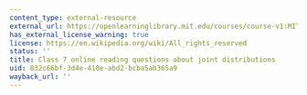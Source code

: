 ```yaml
---
content_type: external-resource
external_url: https://openlearninglibrary.mit.edu/courses/course-v1:MITx+18.05r_10+2022_Summer/courseware/week5/class7/2?activate_block_id=block-v1%3AMITx%2B18.05r_10%2B2022_Summer%2Btype%40vertical%2Bblock%40class7-rq1-vertical
has_external_license_warning: true
license: https://en.wikipedia.org/wiki/All_rights_reserved
status: ''
title: Class 7 online reading questions about joint distributions
uid: 832c66bf-3d4e-410e-abd2-bcba5ab365a9
wayback_url: ''
---
```

